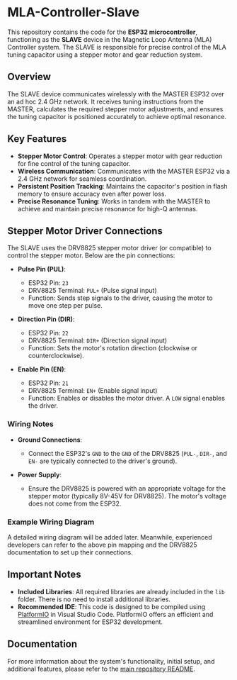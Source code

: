 
# MLA-Controller-Slave

This repository contains the code for the **ESP32 microcontroller**, functioning as the **SLAVE** device in the Magnetic Loop Antenna (MLA) Controller system. The SLAVE is responsible for precise control of the MLA tuning capacitor using a stepper motor and gear reduction system.

## Overview

The SLAVE device communicates wirelessly with the MASTER ESP32 over an ad hoc 2.4 GHz network. It receives tuning instructions from the MASTER, calculates the required stepper motor adjustments, and ensures the tuning capacitor is positioned accurately to achieve optimal resonance.

## Key Features

- **Stepper Motor Control**: Operates a stepper motor with gear reduction for fine control of the tuning capacitor.
- **Wireless Communication**: Communicates with the MASTER ESP32 via a 2.4 GHz network for seamless coordination.
- **Persistent Position Tracking**: Maintains the capacitor's position in flash memory to ensure accuracy even after power loss.
- **Precise Resonance Tuning**: Works in tandem with the MASTER to achieve and maintain precise resonance for high-Q antennas.

## Stepper Motor Driver Connections

The SLAVE uses the DRV8825 stepper motor driver (or compatible) to control the stepper motor. Below are the pin connections:

- **Pulse Pin (PUL)**:
  - ESP32 Pin: `23`
  - DRV8825 Terminal: `PUL+` (Pulse signal input)
  - Function: Sends step signals to the driver, causing the motor to move one step per pulse.

- **Direction Pin (DIR)**:
  - ESP32 Pin: `22`
  - DRV8825 Terminal: `DIR+` (Direction signal input)
  - Function: Sets the motor's rotation direction (clockwise or counterclockwise).

- **Enable Pin (EN)**:
  - ESP32 Pin: `21`
  - DRV8825 Terminal: `EN+` (Enable signal input)
  - Function: Enables or disables the motor driver. A `LOW` signal enables the driver.

### Wiring Notes

- **Ground Connections**:
  - Connect the ESP32's `GND` to the `GND` of the DRV8825 (`PUL-`, `DIR-`, and `EN-` are typically connected to the driver's ground).

- **Power Supply**:
  - Ensure the DRV8825 is powered with an appropriate voltage for the stepper motor (typically 8V-45V for DRV8825). The motor's voltage does not come from the ESP32.

### Example Wiring Diagram
A detailed wiring diagram will be added later. Meanwhile, experienced developers can refer to the above pin mapping and the DRV8825 documentation to set up their connections.

## Important Notes

- **Included Libraries**: All required libraries are already included in the `lib` folder. There is no need to install additional libraries.
- **Recommended IDE**: This code is designed to be compiled using [PlatformIO](https://platformio.org/) in Visual Studio Code. PlatformIO offers an efficient and streamlined environment for ESP32 development.

## Documentation

For more information about the system's functionality, initial setup, and additional features, please refer to the [main repository README](https://github.com/HB9IIU/Magnetic-Loop-Antenna-Controller/tree/main).
